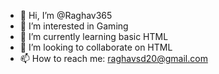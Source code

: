 - 👋 Hi, I’m @Raghav365
- 👀 I’m interested in Gaming
- 🌱 I’m currently learning basic HTML
- 💞️ I’m looking to collaborate on HTML 
- 📫 How to reach me: raghavsd20@gmail.com

<!---
Raghav365/Raghav365 is a ✨ special ✨ repository because its `README.md` (this file) appears on your GitHub profile.
You can click the Preview link to take a look at your changes.
--->
